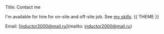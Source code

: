 Title: Contact me

I'm available for hire for on-site and off-site job.
See [my skills](https://linkedin.com/in/djangoengineer).
{{ THEME }}

Email: [inductor2000@mail.ru](mailto: inductor2000@mail.ru)
